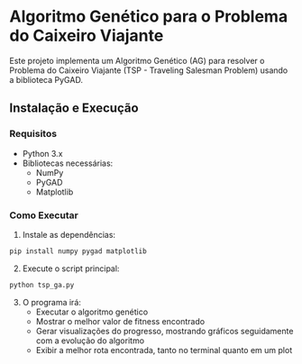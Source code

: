 # Algoritmo Genético para o Problema do Caixeiro Viajante

Este projeto implementa um Algoritmo Genético (AG) para resolver o Problema do Caixeiro Viajante (TSP - Traveling Salesman Problem) usando a biblioteca PyGAD.

## Instalação e Execução

### Requisitos

- Python 3.x
- Bibliotecas necessárias:
  - NumPy
  - PyGAD
  - Matplotlib

### Como Executar

1. Instale as dependências:

```bash
pip install numpy pygad matplotlib
```

2. Execute o script principal:

```bash
python tsp_ga.py
```

3. O programa irá:
   - Executar o algoritmo genético
   - Mostrar o melhor valor de fitness encontrado
   - Gerar visualizações do progresso, mostrando gráficos seguidamente com a evolução do algoritmo
   - Exibir a melhor rota encontrada, tanto no terminal quanto em um plot
